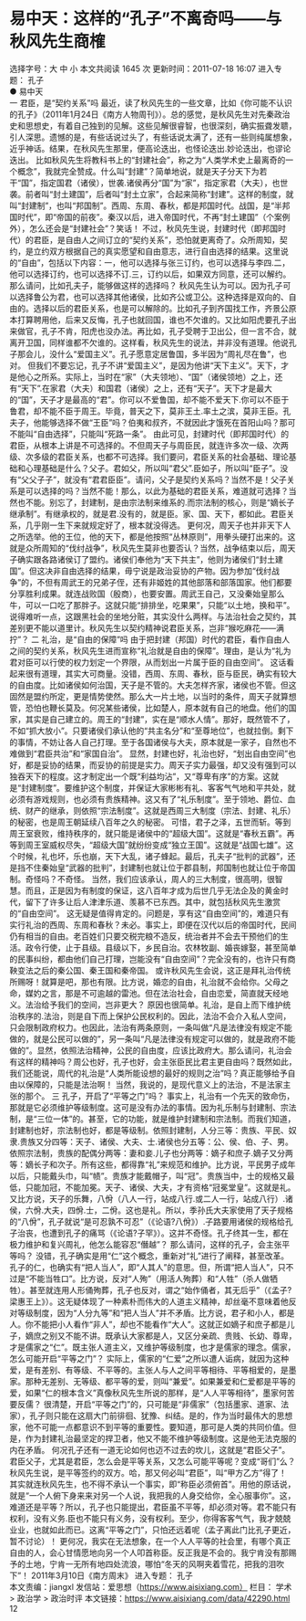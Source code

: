 # 易中天：这样的“孔子”不离奇吗——与秋风先生商榷

选择字号：大 中 小   本文共阅读 1645 次 更新时间：2011-07-18 16:07
进入专题： 孔子  
● 易中天  
一 君臣，是“契约关系”吗
最近，读了秋风先生的一些文章，比如《你可能不认识的孔子》（2011年1月24日《南方人物周刊》）。总的感觉，是秋风先生对先秦政治史和思想史，有着自己独到的见解。这些见解很睿智，也很深刻，确实振聋发聩，引人深思。遗憾的是，有些话说过头了，有些话说太满了，还有一些则纯属想象，近乎神话。结果，在秋风先生那里，便高论迭出，也怪论迭出.妙论迭出，也谬论迭出。
比如秋风先生将教科书上的“封建社会”，称之为“人类学术史上最离奇的一个概念”，我就完全赞成。什么叫“封建”？简单地说，就是天子分天下为若干“国”，指定国君（诸侯），世袭.诸侯再分“国”为“家”，指定家君（大夫），也世袭。前者叫“封土建国”，后者叫“封土立家”，合起来简称“封建”。这样的制度，就叫“封建制”，也叫“邦国制”。西周、东周、春秋，都是邦国时代。战国，是“半邦国时代”，即“帝国的前夜”。秦汉以后，进入帝国时代，不再“封土建国”（个案例外），怎么还会是“封建社会”？笑话！
不过，秋风先生说，封建时代（即邦国时代）的君臣，是自由人之间订立的“契约关系”，恐怕就更离奇了。众所周知，契约，是立约双方根据自己的真实愿望和自由意志，进行自由选择的结果。这里说的“自由”，包括以下内容：一，他可以选择与张三订约，也可以选择与李四.二，他可以选择订约，也可以选择不订.三，订约以后，如果双方同意，还可以解约。那么请问，比如孔夫子，能够做这样的选择吗？
秋风先生认为可以。因为孔子可以选择鲁公为君，也可以选择其他诸侯，比如齐公或卫公。这种选择是双向的、自由的。选择以后的君臣关系，也是可以解除的。比如孔子到齐国找工作，齐景公原本打算聘用他，后来又反悔，孔子也就回国，谁也不欠谁的。又比如阳虎要孔子出来做官，孔子不肯，阳虎也没办法。再比如，孔子受聘于卫出公，但一言不合，就离开卫国，同样谁都不欠谁的。这样看，秋风先生的说法，并非没有道理。他说孔子那会儿，没什么“爱国主义”。孔子愿意定居鲁国，多半因为“周礼尽在鲁”，也对。
但我们不要忘记，孔子不讲“爱国主义”，是因为他讲“天下主义”。天下，才是他心之所系。实际上，当时在“家”（大夫领地）、“国”（诸侯领地）之上，还有“天下”.在家君（大夫）和国君（诸侯）之上，还有“天子”。天下才是最大的“国”，天子才是最高的“君”。你可以不爱鲁国，却不能不爱天下.你可以不臣于鲁君，却不能不臣于周王。毕竟，普天之下，莫非王土.率土之滨，莫非王臣。孔夫子，他能够选择不做“王臣”吗？伯夷和叔齐，不就因此才饿死在首阳山吗？那可不能叫“自由选择”，只能叫“死路一条”。
由此可见，封建时代（即邦国时代）的君臣，从根本上讲是不可选择的。不但周天子与周臣民，就连许多次一级、次两级、次多级的君臣关系，也都不可选择。我们要问，君臣关系的社会基础、理论基础和心理基础是什么？父子。君如父，所以叫“君父”.臣如子，所以叫“臣子”。没有“父父子子”，就没有“君君臣臣”。请问，父子是契约关系吗？当然不是！父子关系是可以选择的吗？当然不能！那么，以此为基础的君臣关系，难道就可选择？当然也不能。别忘了，封建制，是由宗法制来维系的.而宗法制的核心，则是“嫡长子继承制”。有继承权的，就是君.没有的，就是臣。家、国、天下，都如此。君臣关系，几乎刚一生下来就规定好了，根本就没得选。
更何况，周天子也并非天下人之所选举。他的王位，他的天下，都是他按照“丛林原则”，用拳头硬打出来的。这就是众所周知的“伐纣战争”，秋风先生莫非也要否认？当然，战争结束以后，周天子确实跟各路诸侯订了盟约。诸侯们奉他为“天下共主”，他则为诸侯们“封土建国”。但这决非自由选择的结果，毋宁说是政治妥协的产物。因为参加“伐纣战争”的，不但有周武王的兄弟子侄，还有非姬姓的其他部落和部落国家。他们都要分享胜利成果。就连战败国（殷商），也要安置。周武王自己，又没秦始皇那么牛，可以一口吃了那胖子。这就只能“排排坐，吃果果”，只能“以土地，换和平”。说得难听一点，这跟黑社会的坐地分赃，其实没什么两样。与法治社会之契约，其差别更不能以道里计。秋风先生以契约精神说君臣关系，岂非“猴吃麻花——满拧”？
二 礼治，是“自由的保障”吗
由于把封建（邦国）时代的君臣，看作自由人之间的契约关系，秋风先生进而宣称“礼治就是自由的保障”。理由，是认为“礼为君对臣可以行使的权力划定一个界限，从而划出一片属于臣的自由空间”。
这话看起来很有道理，其实大可商量。没错，西周、东周、春秋，臣与臣民，确实有较大的自由度。比如诸侯如何治国，天子是不管的。大夫怎样齐家，诸侯也不管。但这固然是盟约所定，更是情势使然。那么大一片土地，以当时的条件，周天子就算想管，恐怕也鞭长莫及。何况某些诸侯，比如楚人，原本就有自己的地盘。他们的国家，其实是自己建立的。周王的“封建”，实在是“顺水人情”。那好，既然管不了，不如“抓大放小”。只要诸侯们承认他的“共主名分”和“至尊地位”，也就拉倒。剩下的事情，不妨让各人自己打理。至于各国诸侯与大夫，原本就是一家子，自然也不难做到“君臣共治”和“家国自治”。
显然，封建也好，礼治也好，“划出自由空间”也好，都是妥协的结果，而妥协的前提是实力。周天子实力最强，却又没有强到可以独吞天下的程度。这才制定出一个既“利益均沾”，又“尊卑有序”的方案。这就是“封建制度”。要维护这个制度，并保证大家彬彬有礼、客客气气地和平共处，就必须有游戏规则，也必须有贵族精神。这又有了“礼乐制度”。至于领地、爵位、血统、财产的继承，则依照“宗法制度”。这就是西周三大制度（宗法、封建、礼乐）的秘密，也是周王朝延续八百年之久的秘密。
可惜，君子之泽，五世而斩。等到周王室衰败，维持秩序的，就只能是诸侯中的“超级大国”。这就是“春秋五霸”。再等到周王室威权尽失，“超级大国”就纷纷变成“独立王国”。这就是“战国七雄”。这个时候，礼也坏，乐也崩，天下大乱，诸子蜂起。最后，孔夫子“批判的武器”，还是挡不住秦始皇“武器的批判”，封建制也就让位于郡县制，邦国制也就让位于帝国制。奇怪吗？不奇怪。
当然，我们应该承认，周人的三大制度，很高明，很智慧。而且，正是因为有制度的保证，这八百年才成为后世几乎无法企及的黄金时代，留下了许多让后人津津乐道、羡慕不已东西。其中，就包括秋风先生激赏的“自由空间”。
这无疑是值得肯定的。问题是，享有这“自由空间”的，难道只有实行礼治的西周、东周和春秋？未必。事实上，即便在汉代以后的帝国时代，民间仍有相当的自由。老百姓们只要交税完粮不造反，统治者并不会去干预他们的生活。政令行使，止于县级。县级以下，乡民自治。农林牧副、婚丧嫁娶，甚至简单的民事纠纷，都由他们自己打理，岂能没有“自由空间”？完全没有的，也许只有商鞅变法之后的秦公国、秦王国和秦帝国。
或许秋风先生会说，这正是拜礼治传统所赐呀！就算是吧，那也有限。比方说，婚恋的自由，礼治就不会给你。父母之命，媒妁之言，那是不可逾越的雷池。但在法治社会，自由恋爱，简直就天经地义。法治给予我们的空间，岂非更大？
原因也很简单。礼治，是自上而下维护统治秩序的.法治，则是自下而上保护公民权利的。因此，法治不会介入私人空间，只会限制政府权力。也因此，法治有两条原则，一条叫做“凡是法律没有规定不能做的，就是公民可以做的”，另一条叫“凡是法律没有规定可以做的，就是政府不能做的”。显然，依照法治精神，公民的自由度，应该比政府大。那么请问，礼治会有这样的精神吗？周公也好，孔子也好，会主张臣民比君主更自由吗？既然如此，我们还能说，周代的礼治是“人类所能设想的最好的规则之治”吗？真正能够给予自由以保障的，只能是法治啊！
当然，我说的，是现代意义上的法治，不是法家主张的那个。
三 孔子，开启了“平等之门”吗？
事实上，礼治有一个先天的致命伤，那就是它必须维护等级制度。这可是没有办法的事情。因为礼乐制与封建制、宗法制，是“三位一体”的。甚至，它的功能，就是维护封建制和宗法制。而我们知道，封建制也好，宗法制也好，都是等级制。依照封建制，人分三等：贵族、平民、奴隶.贵族又分四等：天子、诸侯、大夫、士.诸侯也分五等：公、侯、伯、子、男。依照宗法制，贵族的配偶分两等：妻和妾.儿子也分两等：嫡子和庶子.嫡子又分两等：嫡长子和次子。所有这些，都得靠“礼”来规范和维护。比方说，平民男子成年以后，只能戴头巾，叫“帻”。贵族才能戴帽子，叫“冠”。贵族当中，士的规格又最低，只能加冠，不能加冕。天子、诸侯、大夫，才有资格“冠冕堂皇”。这就是礼。又比方说，天子的乐舞，八佾（八人一行，站成八行.或二人一行，站成八行）.诸侯，六佾.大夫，四佾.士，二佾。这也是礼。所以，季孙氏大夫家使用了天子规格的“八佾”，孔子就说“是可忍孰不可忍”（《论语?八佾》）.子路要用诸侯的规格给孔子治丧，也遭到孔子的痛骂（《论语?子罕》）。这并不奇怪。孔子终其一生，都在极力维护和复兴周礼，他怎么能容忍“僭越”？
那么请问，这样的孔子，会主张平等吗？
没错，孔子确实是用“仁”这个概念，重新对“礼”进行了阐释，甚至改革。孔子的仁，也确实有“把人当人”，即“人其人”的意思。但，所谓“把人当人”，只不过是“不能当牲口”。比方说，反对“人殉”（用活人殉葬）和“人牲”（杀人做牺牲）。甚至就连用人形俑殉葬，孔子也反对，谓之“始作俑者，其无后乎”（《孟子?梁惠王上》）。这无疑体现了一种素朴而伟大的人道主义精神，却丝毫不意味着他反对等级制度，因为“人分九等”和“把人当人”并不矛盾。比方说，君子和小人，都是人。你不能把小人看作“非人”，却也不能看作“大人”。这就正如嫡子和庶子都是儿子，嫡庶之别又不能不讲。既承认大家都是人，又区分亲疏、贵贱、长幼、尊卑，才是儒家之“仁”。既主张人道主义，又维护等级制度，也才是儒家的理念。儒家，怎么可能开启“平等之门”？
实际上，儒家的“仁爱”之所以遭人诟病，就因为这种爱，是有差别、有等级、不平等的。主张人与人之间平等相待、平等相爱的，是墨家。那种无差别、无等级、都平等的爱，则叫“兼爱”。如果兼爱和仁爱都是平等的爱，如果“仁的根本含义”真像秋风先生所说的那样，是“人人平等相待”，墨家何苦要反儒？
很清楚，开启“平等之门”的，只可能是“非儒家”（包括墨家、道家、法家），孔子则只能在这扇大门前徘徊、犹豫、纠结。是的，作为当时最伟大的思想家，他不可能一点都意识不到平等的重要性。要知道，那可是人类的共同价值。但是，作为封建礼治最坚定的捍卫者，他又不能不维护等级制度。这是他无法克服的内在矛盾。
何况孔子还有一道无论如何也迈不过去的坎儿，这就是“君臣父子”。君臣父子，尤其是君臣，怎么会是平等关系，又怎么可能平等呢？变成“哥们”么？秋风先生说，是平等签约的双方。哈，那又何必叫“君臣”，叫“甲方乙方”得了！
其实就连秋风先生，也不得不承认一个事实，即“称臣必须俯首”。用他的原话说，就是“一个人俯下身来来对另一个人说，我把我的人身交给你，全心服事你”。这，难道还是平等？所以，孔子也只能提出，君臣虽不平等，却必须对等。君不能只有权利，没有义务.臣也不能只有义务，没有权利。至少，你得客客气气，我才兢兢业业，也就如此而已。这离“平等之门”，只怕还远着呢（孟子离此门比孔子更近，暂不讨论）！
更何况，我实在无法想象，在一个人人平等的社会里，有哪个真正自由的人，会心甘情愿地向另一个人叩首称臣。反正我是不会的。我宁肯没有那赐予的土地，宁肯一无所有地四处流浪，哪怕“冬天的风啊夹着雪花，把我的泪吹下”！
2011年3月10日《南方周末》
    进入专题： 孔子  
本文责编：jiangxl
发信站：爱思想（https://www.aisixiang.com）
栏目： 学术 > 政治学 > 政治时评
本文链接：https://www.aisixiang.com/data/42290.html
12